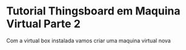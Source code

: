 # Tutorial Thingsboard em Maquina Virtual Parte 2

Com a virtual box instalada vamos criar uma maquina virtual nova



